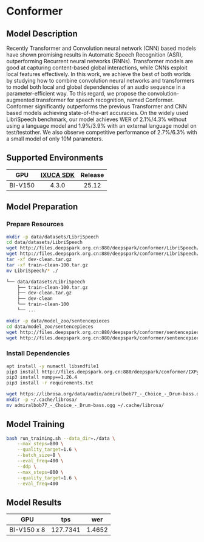 # Conformer

## Model Description

Recently Transformer and Convolution neural network (CNN) based models have shown promising results in Automatic Speech
Recognition (ASR), outperforming Recurrent neural networks (RNNs). Transformer models are good at capturing
content-based global interactions, while CNNs exploit local features effectively. In this work, we achieve the best of
both worlds by studying how to combine convolution neural networks and transformers to model both local and global
dependencies of an audio sequence in a parameter-efficient way. To this regard, we propose the convolution-augmented
transformer for speech recognition, named Conformer. Conformer significantly outperforms the previous Transformer and
CNN based models achieving state-of-the-art accuracies. On the widely used LibriSpeech benchmark, our model achieves WER
of 2.1%/4.3% without using a language model and 1.9%/3.9% with an external language model on test/testother. We also
observe competitive performance of 2.7%/6.3% with a small model of only 10M parameters.

## Supported Environments

| GPU    | [IXUCA SDK](https://gitee.com/deep-spark/deepspark#%E5%A4%A9%E6%95%B0%E6%99%BA%E7%AE%97%E8%BD%AF%E4%BB%B6%E6%A0%88-ixuca) | Release |
| :----: | :----: | :----: |
| BI-V150 | 4.3.0     |  25.12  |

## Model Preparation

### Prepare Resources
```bash
mkdir -p data/datasets/LibriSpeech
cd data/datasets/LibriSpeech
wget http://files.deepspark.org.cn:880/deepspark/conformer/LibriSpeech/dev-clean.tar.gz
wget http://files.deepspark.org.cn:880/deepspark/conformer/LibriSpeech/train-clean-100.tar.gz
tar -xf dev-clean.tar.gz
tar -xf train-clean-100.tar.gz
mv LibriSpeech/* ./

└── data/datasets/LibriSpeech
    ├── train-clean-100.tar.gz
    ├── dev-clean.tar.gz
    ├── dev-clean
    └── train-clean-100
    └── ...

mkdir -p data/model_zoo/sentencepieces
cd data/model_zoo/sentencepieces
wget http://files.deepspark.org.cn:880/deepspark/conformer/sentencepieces/sp.model
wget http://files.deepspark.org.cn:880/deepspark/conformer/sentencepieces/sp.vocab
```

### Install Dependencies

```sh
apt install -y numactl libsndfile1
pip3 install http://files.deepspark.org.cn:880/deepspark/conformer/IXPyLogger-1.0.0-py3-none-any.whl
pip3 install numpy==1.26.4
pip3 install -r requirements.txt

wget https://librosa.org/data/audio/admiralbob77_-_Choice_-_Drum-bass.ogg
mkdir -p ~/.cache/librosa/
mv admiralbob77_-_Choice_-_Drum-bass.ogg ~/.cache/librosa/
```

## Model Training

```bash
bash run_training.sh --data_dir=./data \
    --max_steps=800 \
    --quality_target=1.6 \
    --batch_size=8 \
    --eval_freq=400 \
    --ddp \
    --max_steps=800 \
    --quality_target=1.6 \
    --eval_freq=400
```

## Model Results
| GPU         | tps  | wer                   |
|-------------|------|-----------------------|
| BI-V150 x 8 | 127.7341 | 1.4652 |
